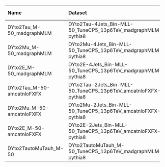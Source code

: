 | Name                       | Dataset                                                        | Root Status                          | NanoV15 Status                       | Chained Request                                                                                                                                                                                                         | RunIII2024Summer24 Root Request     |
|:---------------------------|:---------------------------------------------------------------|:-------------------------------------|:-------------------------------------|:------------------------------------------------------------------------------------------------------------------------------------------------------------------------------------------------------------------------|:------------------------------------|
| DYto2Tau_M-50_madgraphMLM  | DYto2Tau-4Jets_Bin-MLL-50_TuneCP5_13p6TeV_madgraphMLM-pythia8  | $${\color{blue}\textbf{SUBMITTED}}$$ | $${\color{blue}\textbf{SUBMITTED}}$$ | [here](https://cms-pdmv-prod.web.cern.ch/mcm/requests?page=0&member_of_chain=GEN-chain_RunIII2024Summer24wmLHEGS_flowRunIII2024Summer24DRPremix_flowRunIII2024Summer24MiniAODv6_flowRunIII2024Summer24NanoAODv15-00214) | GEN-RunIII2024Summer24wmLHEGS-00250 |
| DYto2Mu_M-50_madgraphMLM   | DYto2Mu-4Jets_Bin-MLL-50_TuneCP5_13p6TeV_madgraphMLM-pythia8   | $${\color{green}\textbf{DONE}}$$     | $${\color{green}\textbf{DONE}}$$     | [here](https://cms-pdmv-prod.web.cern.ch/mcm/requests?page=0&member_of_chain=GEN-chain_RunIII2024Summer24wmLHEGS_flowRunIII2024Summer24DRPremix_flowRunIII2024Summer24MiniAODv6_flowRunIII2024Summer24NanoAODv15-00213) | GEN-RunIII2024Summer24wmLHEGS-00249 |
| DYto2E_M-50_madgraphMLM    | DYto2E-4Jets_Bin-MLL-50_TuneCP5_13p6TeV_madgraphMLM-pythia8    | $${\color{green}\textbf{DONE}}$$     | $${\color{green}\textbf{DONE}}$$     | [here](https://cms-pdmv-prod.web.cern.ch/mcm/requests?page=0&member_of_chain=GEN-chain_RunIII2024Summer24wmLHEGS_flowRunIII2024Summer24DRPremix_flowRunIII2024Summer24MiniAODv6_flowRunIII2024Summer24NanoAODv15-00212) | GEN-RunIII2024Summer24wmLHEGS-00248 |
| DYto2Tau_M-50-amcatnloFXFX | DYto2Tau-2Jets_Bin-MLL-50_TuneCP5_13p6TeV_amcatnloFXFX-pythia8 | $${\color{blue}\textbf{SUBMITTED}}$$ | $${\color{blue}\textbf{SUBMITTED}}$$ | [here](https://cms-pdmv-prod.web.cern.ch/mcm/requests?page=0&member_of_chain=GEN-chain_RunIII2024Summer24wmLHEGS_flowRunIII2024Summer24DRPremix_flowRunIII2024Summer24MiniAODv6_flowRunIII2024Summer24NanoAODv15-00004) | GEN-RunIII2024Summer24wmLHEGS-00056 |
| DYto2Mu_M-50-amcatnloFXFX  | DYto2Mu-2Jets_Bin-MLL-50_TuneCP5_13p6TeV_amcatnloFXFX-pythia8  | $${\color{green}\textbf{DONE}}$$     | $${\color{green}\textbf{DONE}}$$     | [here](https://cms-pdmv-prod.web.cern.ch/mcm/requests?page=0&member_of_chain=GEN-chain_RunIII2024Summer24wmLHEGS_flowRunIII2024Summer24DRPremix_flowRunIII2024Summer24MiniAODv6_flowRunIII2024Summer24NanoAODv15-00006) | GEN-RunIII2024Summer24wmLHEGS-00055 |
| DYto2E_M-50-amcatnloFXFX   | DYto2E-2Jets_Bin-MLL-50_TuneCP5_13p6TeV_amcatnloFXFX-pythia8   | $${\color{green}\textbf{DONE}}$$     | $${\color{green}\textbf{DONE}}$$     | [here](https://cms-pdmv-prod.web.cern.ch/mcm/requests?page=0&member_of_chain=GEN-chain_RunIII2024Summer24wmLHEGS_flowRunIII2024Summer24DRPremix_flowRunIII2024Summer24MiniAODv6_flowRunIII2024Summer24NanoAODv15-00003) | GEN-RunIII2024Summer24wmLHEGS-00057 |
| DYto2TautoMuTauh_M-50      | DYto2TautoMuTauh_M-50_TuneCP5_13p6TeV_madgraphMLM-pythia8      | $${\color{red}\textbf{MISSING}}$$    | $${\color{red}\textbf{MISSING}}$$    | N/A                                                                                                                                                                                                                     | NONE                                |